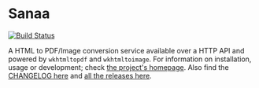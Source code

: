 # Sanaa

[![Build Status](https://travis-ci.org/itskingori/sanaa.svg?branch=master)](https://travis-ci.org/itskingori/sanaa)

A HTML to PDF/Image conversion service available over a HTTP API and powered by
`wkhtmltopdf` and `wkhtmltoimage`. For information on installation, usage or
development; check [the project's homepage][homepage]. Also find the [CHANGELOG
here][changelog] and [all the releases here][releases].

[changelog]: https://raw.githubusercontent.com/itskingori/sanaa/master/CHANGELOG.md
[homepage]: https://kingori.co/sanaa
[releases]: https://github.com/itskingori/sanaa/releases
